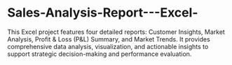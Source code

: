 # Sales-Analysis-Report---Excel-
This Excel project features four detailed reports: Customer Insights, Market Analysis, Profit &amp; Loss (P&amp;L) Summary, and Market Trends. It provides comprehensive data analysis, visualization, and actionable insights to support strategic decision-making and performance evaluation.
